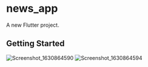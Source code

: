 # news_app 

A new Flutter project.

## Getting Started

![Screenshot_1630864590](https://user-images.githubusercontent.com/83241233/132136734-e2407b2b-0c43-408a-bbbc-9f9108e1657d.png)
![Screenshot_1630864594](https://user-images.githubusercontent.com/83241233/132136735-1c1ae07f-e24a-4650-8e3b-7ac82938ed5e.png)
